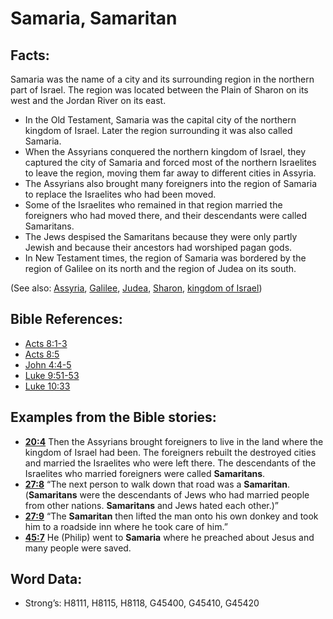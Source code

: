 # Samaria, Samaritan

## Facts:

Samaria was the name of a city and its surrounding region in the northern part of Israel. The region was located between the Plain of Sharon on its west and the Jordan River on its east.

* In the Old Testament, Samaria was the capital city of the northern kingdom of Israel. Later the region surrounding it was also called Samaria.
* When the Assyrians conquered the northern kingdom of Israel, they captured the city of Samaria and forced most of the northern Israelites to leave the region, moving them far away to different cities in Assyria.
* The Assyrians also brought many foreigners into the region of Samaria to replace the Israelites who had been moved.
* Some of the Israelites who remained in that region married the foreigners who had moved there, and their descendants were called Samaritans.
* The Jews despised the Samaritans because they were only partly Jewish and because their ancestors had worshiped pagan gods.
* In New Testament times, the region of Samaria was bordered by the region of Galilee on its north and the region of Judea on its south.

(See also: [Assyria](../names/assyria.md), [Galilee](../names/galilee.md), [Judea](../names/judea.md), [Sharon](../names/sharon.md), [kingdom of Israel](../names/kingdomofisrael.md))

## Bible References:

* [Acts 8:1-3](rc://en/tn/help/act/08/01)
* [Acts 8:5](rc://en/tn/help/act/08/05)
* [John 4:4-5](rc://en/tn/help/jhn/04/04)
* [Luke 9:51-53](rc://en/tn/help/luk/09/51)
* [Luke 10:33](rc://en/tn/help/luk/10/33)

## Examples from the Bible stories:

* __[20:4](rc://en/tn/help/obs/20/04)__ Then the Assyrians brought foreigners to live in the land where the kingdom of Israel had been. The foreigners rebuilt the destroyed cities and married the Israelites who were left there. The descendants of the Israelites who married foreigners were called __Samaritans__.
* __[27:8](rc://en/tn/help/obs/27/08)__ “The next person to walk down that road was a __Samaritan__. (__Samaritans__ were the descendants of Jews who had married people from other nations. __Samaritans__ and Jews hated each other.)”
* __[27:9](rc://en/tn/help/obs/27/09)__ “The __Samaritan__ then lifted the man onto his own donkey and took him to a roadside inn where he took care of him.”
* __[45:7](rc://en/tn/help/obs/45/07)__ He (Philip) went to __Samaria__ where he preached about Jesus and many people were saved.

## Word Data:

* Strong’s: H8111, H8115, H8118, G45400, G45410, G45420

